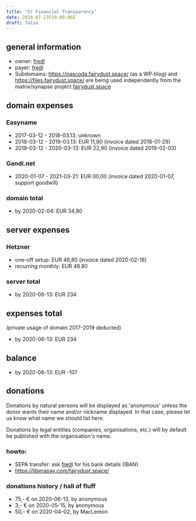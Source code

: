 ```yaml
---
title: "5) Financial Transparency"
date: 2020-07-23T19:00:00Z
draft: false
---
```


## general information
- owner: [fredl](https://matrix.to/#/@fredl:fairydust.space)
- payer: [fredl](https://matrix.to/#/@fredl:fairydust.space)
- Subdomains: https://pascoda.fairydust.space/ (as a WP-blog) and https://files.fairydust.space/ are being used independently from the matrix/synapse project [fairydust.space](https://fairydust.space)

## domain expenses
### Easyname
- 2017-03-12 - 2018-03.13: unknown
- 2018-03-12 - 2019-03.13: EUR 11,90 (invoice dated 2018-01-29)
- 2019-03-12 - 2020-03-13: EUR 22,90 (invoice dated 2019-02-03)

### Gandi.net
- 2020-01-07 - 2021-03-21: EUR 00,00 (invoice dated 2020-01-07, support goodwill)

### domain total
- by 2020-02-04: EUR 34,80

## server expenses
### Hetzner
- one-off setup: EUR 46,80 (invoice dated 2020-02-18)
- recurring monthly: EUR 46.80

### server total
- by 2020-06-13: EUR 234

## expenses total
(private usage of domain 2017-2019 deducted)
- by 2020-06-13: EUR 234

## balance
- by 2020-06-13: EUR -107

## donations
Donations by natural persons will be displayed as 'anonymous' unless the donor wants their name and/or nickname displayed. In that case, please let us know what name we should list here.

Donations by legal entities (companies, organisations, etc.) will by default be published with the organisation's name.

### howto:
- SEPA transfer: ask [fredl](https://matrix.to/#/@fredl:fairydust.space) for his bank details (IBAN)
- https://liberapay.com/fairydust.space/

### donations history / hall of fluff
- 75,- € on 2020-06-13, by anonymous
-  3,- € on 2020-05-15, by anonymous
- 50,- € on 2020-04-02, by MacLemon
